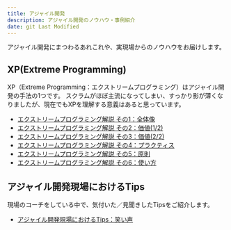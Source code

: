 ```yaml
---
title: アジャイル開発
description: アジャイル開発のノウハウ・事例紹介
date: git Last Modified
---
```


アジャイル開発にまつわるあれこれや、実現場からのノウハウをお届けします。

## XP(Extreme Programming)

XP（Extreme Programming：エクストリームプログラミング）はアジャイル開発の手法の1つです。
スクラムがほぼ主流になってしまい、すっかり影が薄くなりましたが、現在でもXPを理解する意義はあると思っています。

- [エクストリームプログラミング解説 その1：全体像](/agile/agile-xp_01/)
- [エクストリームプログラミング解説 その2：価値(1/2)](/agile/agile-xp_02/)
- [エクストリームプログラミング解説 その3：価値(2/2)](/agile/agile-xp_03/)
- [エクストリームプログラミング解説 その4：プラクティス](/agile/agile-xp_04/)
- [エクストリームプログラミング解説 その5：原則](/agile/agile-xp_05/)
- [エクストリームプログラミング解説 その6：使い方](/agile/agile-xp_06/)

## アジャイル開発現場におけるTips

現場のコーチをしている中で、気付いた／見聞きしたTipsをご紹介します。

- [アジャイル開発現場におけるTips：笑い声](/agile/agile-tips_01/)

